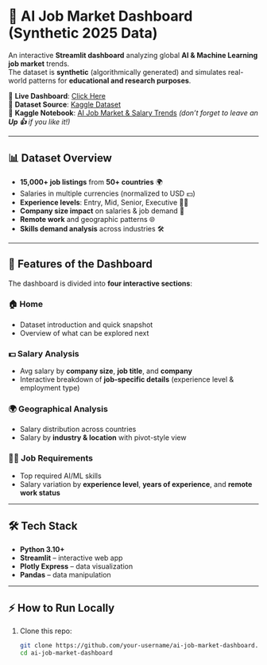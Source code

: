# 🤖 AI Job Market Dashboard (Synthetic 2025 Data)

An interactive **Streamlit dashboard** analyzing global **AI & Machine Learning job market** trends.  
The dataset is **synthetic** (algorithmically generated) and simulates real-world patterns for **educational and research purposes**.  

🔗 **Live Dashboard**: [Click Here](https://ai-jobs-2025-eda.streamlit.app/)  
📂 **Dataset Source**: [Kaggle Dataset](https://www.kaggle.com/datasets/bismasajjad/global-ai-job-market-and-salary-trends-2025/data)  
📓 **Kaggle Notebook**: [AI Job Market & Salary Trends](https://www.kaggle.com/code/m7mdabobakr/ai-job-market-salary-trends) *(don’t forget to leave an **Up 👍** if you like it!)*  

---

## 📊 Dataset Overview  

- **15,000+ job listings** from **50+ countries** 🌍  
- Salaries in multiple currencies (normalized to USD 💵)  
- **Experience levels**: Entry, Mid, Senior, Executive 🧑‍💻  
- **Company size impact** on salaries & job demand 🏢  
- **Remote work** and geographic patterns 🌐  
- **Skills demand analysis** across industries 🛠️  

---

## 🚀 Features of the Dashboard  

The dashboard is divided into **four interactive sections**:  

### 🏠 Home  
- Dataset introduction and quick snapshot  
- Overview of what can be explored next  

### 💵 Salary Analysis  
- Avg salary by **company size**, **job title**, and **company**  
- Interactive breakdown of **job-specific details** (experience level & employment type)  

### 🌍 Geographical Analysis  
- Salary distribution across countries  
- Salary by **industry & location** with pivot-style view  

### 🧑‍💻 Job Requirements  
- Top required AI/ML skills  
- Salary variation by **experience level**, **years of experience**, and **remote work status**  

---

## 🛠️ Tech Stack  

- **Python 3.10+**  
- **Streamlit** – interactive web app  
- **Plotly Express** – data visualization  
- **Pandas** – data manipulation  

---

## ⚡ How to Run Locally  

1. Clone this repo:  
   ```bash
   git clone https://github.com/your-username/ai-job-market-dashboard.git
   cd ai-job-market-dashboard
